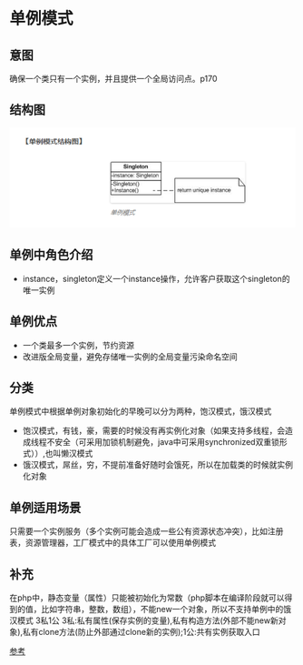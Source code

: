 # 单例模式

## 意图

确保一个类只有一个实例，并且提供一个全局访问点。p170

## 结构图

![image](https://github.com/yantianpi/designMode/raw/master/singleton/structure.png)

## 单例中角色介绍

* instance，singleton定义一个instance操作，允许客户获取这个singleton的唯一实例

## 单例优点

* 一个类最多一个实例，节约资源
* 改进版全局变量，避免存储唯一实例的全局变量污染命名空间

## 分类

单例模式中根据单例对象初始化的早晚可以分为两种，饱汉模式，饿汉模式

* 饱汉模式，有钱，豪，需要的时候没有再实例化对象（如果支持多线程，会造成线程不安全（可采用加锁机制避免，java中可采用synchronized双重锁形式））,也叫懒汉模式
* 饿汉模式，屌丝，穷，不提前准备好随时会饿死，所以在加载类的时候就实例化对象

## 单例适用场景

只需要一个实例服务（多个实例可能会造成一些公有资源状态冲突），比如注册表，资源管理器，工厂模式中的具体工厂可以使用单例模式

## 补充

在php中，静态变量（属性）只能被初始化为常数（php脚本在编译阶段就可以得到的值，比如字符串，整数，数组），不能new一个对象，所以不支持单例中的饿汉模式
3私1公 3私:私有属性(保存实例的变量),私有构造方法(外部不能new新对象),私有clone方法(防止外部通过clone新的实例);1公:共有实例获取入口

[参考](http://www.phppan.com/2010/06/php-design-pattern-6-singleton/)